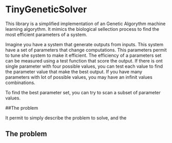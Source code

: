 # TinyGeneticSolver

This library is a simplified implementation of an Genetic Algorythm machine learning algorythm. It mimics the biological sellection process to find the most efficient parameters of a system.

Imagine you have a system that generate outputs from inputs. This system have a set of parameters that change computations. This parameters permit to tune she system to make it efficient. The efficiency of a parameters set can be measured using a test function that score the output. If there is ont single parameter with four possible values, you can test each value to find the parameter value that make the best output. If you have many parameters with lot of possible values, you may have an infinit values combinations.

To find the best parameter set, you can try to scan a subset of parameter values.

##The problem

It permit to simply describe the problem to solve, and the 

## The problem
